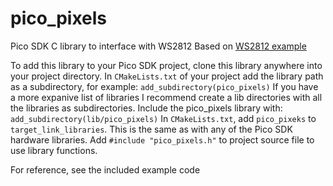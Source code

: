 # pico_pixels
Pico SDK C library to interface with WS2812
Based on [WS2812 example](https://github.com/raspberrypi/pico-examples/tree/master/pio/ws2812)

To add this library to your Pico SDK project, clone this library anywhere into your project directory.
In `CMakeLists.txt` of your project add the library path as a subdirectory, for example:
`add_subdirectory(pico_pixels)`
If you have a more expanive list of libraries I recommend create a lib directories with all the libraries as subdirectories.
Include the pico_pixels library with: `add_subdirectory(lib/pico_pixels)`
In `CMakeLists.txt`, add `pico_pixeks` to `target_link_libraries`. This is the same as with any of the Pico SDK hardware libraries.
Add `#include "pico_pixels.h"` to project source file to use library functions.

For reference, see the included example code